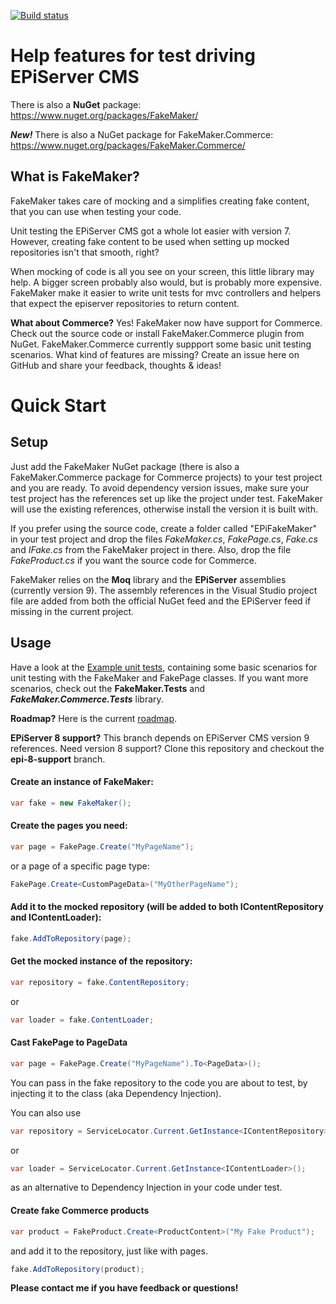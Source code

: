 [![Build status](https://ci.appveyor.com/api/projects/status/jk8x396fet3lxu84/branch/master?svg=true)](https://ci.appveyor.com/project/DavidVujic/episerver-fakemaker/branch/master)


﻿Help features for test driving EPiServer CMS
========

There is also a __NuGet__ package: https://www.nuget.org/packages/FakeMaker/

___New!___ There is also a NuGet package for FakeMaker.Commerce:
https://www.nuget.org/packages/FakeMaker.Commerce/

## What is FakeMaker?
FakeMaker takes care of mocking and a simplifies creating fake content, that you can use when testing your code.

Unit testing the EPiServer CMS got a whole lot easier with version 7. However, creating fake content to be used when setting up mocked repositories isn't that smooth, right?

When mocking of code is all you see on your screen, this little library may help. A bigger screen probably also would, but is probably more expensive. FakeMaker make it easier to write unit tests for mvc controllers and helpers that expect the episerver repositories to return content.

__What about Commerce?__
Yes! FakeMaker now have support for Commerce. Check out the source code or install FakeMaker.Commerce plugin from NuGet. FakeMaker.Commerce currently suppport some basic unit testing scenarios. What kind of features are missing? Create an issue here on GitHub and share your feedback, thoughts & ideas!

# Quick Start

## Setup
Just add the FakeMaker NuGet package (there is also a FakeMaker.Commerce package for Commerce projects) to your test project and you are ready. To avoid dependency version issues, make sure your test project has the references set up like the project under test. FakeMaker will use the existing references, otherwise install the version it is built with.

If you prefer using the source code, create a folder called "EPiFakeMaker" in your test project and drop the files _FakeMaker.cs_, _FakePage.cs_, _Fake.cs_ and _IFake.cs_ from the FakeMaker project in there. Also, drop the file _FakeProduct.cs_ if you want the source code for Commerce.

FakeMaker relies on the __Moq__ library and the __EPiServer__ assemblies (currently version 9). The assembly references in the Visual Studio project file are added from both the official NuGet feed and the EPiServer feed if missing in the current project.

## Usage
Have a look at the [Example unit tests](FakeMaker.Examples/ExampleUnitTests.cs), containing some basic scenarios for unit testing with the FakeMaker and FakePage classes. If you want more scenarios, check out the __FakeMaker.Tests__ and ___FakeMaker.Commerce.Tests___ library.

__Roadmap?__
Here is the current [roadmap](ROADMAP.md).

__EPiServer 8 support?__
This branch depends on EPiServer CMS version 9 references. Need version 8 support? Clone this repository and checkout the __epi-8-support__ branch.

#### Create an instance of FakeMaker:

```cs
var fake = new FakeMaker();
```

#### Create the pages you need:

```cs
var page = FakePage.Create("MyPageName");
```

or a page of a specific page type:

```cs
FakePage.Create<CustomPageData>("MyOtherPageName");
```

#### Add it to the mocked repository (will be added to both IContentRepository and IContentLoader):

```cs
fake.AddToRepository(page);
```

#### Get the mocked instance of the repository:

```cs
var repository = fake.ContentRepository;
```
or

```cs
var loader = fake.ContentLoader;
```

#### Cast FakePage to PageData

```cs
var page = FakePage.Create("MyPageName").To<PageData>();
```

You can pass in the fake repository to the code you are about to test, by injecting it to the class (aka Dependency Injection).

You can also use
```cs
var repository = ServiceLocator.Current.GetInstance<IContentRepository>();
```
or

```cs
var loader = ServiceLocator.Current.GetInstance<IContentLoader>();
```

as an alternative to Dependency Injection in your code under test.

#### Create fake Commerce products

```cs
var product = FakeProduct.Create<ProductContent>("My Fake Product");
```
and add it to the repository, just like with pages.

```cs
fake.AddToRepository(product);
```

__Please contact me if you have feedback or questions!__

